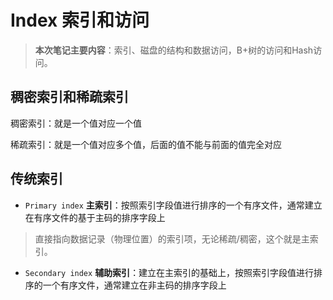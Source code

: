 
# Index 索引和访问

> **本次笔记主要内容**：索引、磁盘的结构和数据访问，B+树的访问和Hash访问。

## 稠密索引和稀疏索引

稠密索引：就是一个值对应一个值

稀疏索引：就是一个值对应多个值，后面的值不能与前面的值完全对应

## 传统索引

+ `Primary index` **主索引**：按照索引字段值进行排序的一个有序文件，通常建立在有序文件的基于主码的排序字段上

> 直接指向数据记录（物理位置）的索引项，无论稀疏/稠密，这个就是主索引。

+ `Secondary index` **辅助索引**：建立在主索引的基础上，按照索引字段值进行排序的一个有序文件，通常建立在非主码的排序字段上

